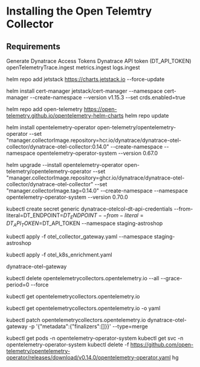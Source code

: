 
# Installing the Open Telemtry Collector
## Requirements
Generate Dynatrace Access Tokens
    Dynatrace API token (DT_API_TOKEN)
        openTelemetryTrace.ingest
        metrics.ingest
        logs.ingest


helm repo add jetstack https://charts.jetstack.io --force-update

helm install
cert-manager jetstack/cert-manager
--namespace cert-manager
--create-namespace
--version v1.15.3
--set crds.enabled=true

helm repo add open-telemetry https://open-telemetry.github.io/opentelemetry-helm-charts
helm repo update

helm install opentelemetry-operator open-telemetry/opentelemetry-operator --set "manager.collectorImage.repository=hcr.io/dynatrace/dynatrace-otel-collector/dynatrace-otel-collector:0.14.0" --create-namespace --namespace opentelemetry-operator-system --version 0.67.0

helm upgrade --install opentelemetry-operator open-telemetry/opentelemetry-operator --set "manager.collectorImage.repository=ghcr.io/dynatrace/dynatrace-otel-collector/dynatrace-otel-collector" --set "manager.collectorImage.tag=0.14.0" --create-namespace --namespace opentelemetry-operator-system --version 0.70.0


kubectl create secret generic dynatrace-otelcol-dt-api-credentials --from-literal=DT_ENDPOINT=$DT_ENDPOINT --from-literal=DT_API_TOKEN=$DT_API_TOKEN --namespace staging-astroshop

kubectl apply -f otel_collector_gateway.yaml --namespace staging-astroshop

kubectl apply -f otel_k8s_enrichment.yaml


dynatrace-otel-gateway

kubectl delete opentelemetrycollectors.opentelemetry.io --all --grace-period=0 --force

kubectl get opentelemetrycollectors.opentelemetry.io

kubectl get opentelemetrycollectors.opentelemetry.io <resource-name> -o yaml

kubectl patch opentelemetrycollectors.opentelemetry.io dynatrace-otel-gateway -p '{"metadata":{"finalizers":[]}}' --type=merge

kubectl get pods -n opentelemetry-operator-system
kubectl get svc -n opentelemetry-operator-system
kubectl delete -f https://github.com/open-telemetry/opentelemetry-operator/releases/download/v0.14.0/opentelemetry-operator.yaml
hg 